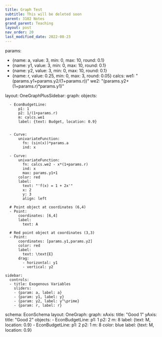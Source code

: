 ```yaml
---
title: Graph Test
subtitle: This will be deleted soon
parent: 3102 Notes
grand_parent: Teaching
layout: post
nav_order: 20
last_modified_date: 2022-08-23
---
```



<link href="https://kineticgraphs.org/css/kg.0.2.6.css" rel="stylesheet" type="text/css">
<script src="https://kineticgraphs.org/js/kg.0.2.6.js"></script>

<div class="kg-container">

params:
- {name: a, value: 3, min: 0, max: 10, round: 0.1}
- {name: y1, value: 3, min: 0, max: 10, round: 0.1}
- {name: y2, value: 3, min: 0, max: 10, round: 0.1}
- {name: r, value: 0.25, min: 0, max: 3, round: 0.05}
calcs:
  we1: "(params.y1+params.y2/(1+params.r))"
  we2: "(params.y2+(1+params.r)*params.y1)"


layout:
  OneGraphPlusSidebar:
    graph:
      objects:
      
      - EconBudgetLine:
          p1: 1
          p2: 1/(1+params.r)
          m: calcs.we1
          label: {text: Budget, location: 0.9}
      
      
      - Curve: 
          univariateFunction: 
            fn: (sin(x))*params.a
            ind: x
            
      - Curve: 
          univariateFunction: 
            fn: calcs.we2 - x*(1+params.r)
            ind: x
            max: params.y1+1
          color: red
          label:
            text: "'f(x) = 1 + 2x'"
            x: 2
            y: 3
            align: left

      # Point object at coordinates (6,4)
      - Point:
          coordinates: [6,4]
          label:
            text: A

      # Red point object at coordinates (3,3)
      - Point:
          coordinates: [params.y1,params.y2]
          color: red
          label:
            text: \text{E}
          drag: 
            - horizontal: y1
            - vertical: y2

    sidebar:
      controls:
      - title: Exogenous Variables
        sliders:
        - {param: a, label: a}
        - {param: y1, label: y}
        - {param: y2, label: y^\prime}
        - {param: r, label: r}

</div>




<div class="kg-container">

schema: EconSchema
layout:
  OneGraph:
    graph:
      xAxis: 
        title: "Good 1"
      yAxis: 
        title: "Good 2"
      objects: 
      - EconBudgetLine:
          p1: 1
          p2: 2
          m: 8
          label: {text: M, location: 0.9}
      - EconBudgetLine:
          p1: 2
          p2: 1
          m: 8
          color: blue
          label: {text: M, location: 0.9}

</div>